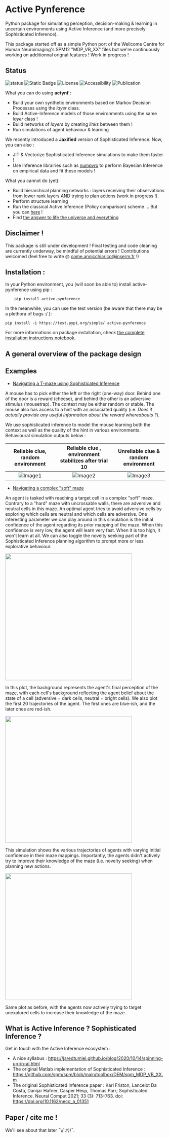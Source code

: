 # Active Pynference
Python package for simulating perception, decision-making & learning in uncertain environments using Active Inference (and more precisely Sophisticated Inference).

This package started off as a simple Python port of the Wellcome Centre for Human Neuroimaging's SPM12 "MDP_VB_XX" files but we're continuously working on additionnal orignal features ! Work in progress !


## Status

![status](https://img.shields.io/badge/status-active-green)
![Static Badge](https://img.shields.io/badge/python->=3.10-blue?logo=python)
![License](https://img.shields.io/badge/license-MIT-yellow)
![Accessibility](https://img.shields.io/badge/Accessible_on-TestPypi-orange?link=https%3A%2F%2Ftest.pypi.org%2Fproject%2Factive-pynference%2F)
![Publication](https://img.shields.io/badge/Published-No-red)


What you can do using <b>actynf</b> :
- Build your own synthetic environments based on Markov Decision Processes using the *layer* class.
- Build Active-Inference models of those environments using the same *layer* class !
- Build networks of *layers* by creating *links* between them ! 
- Run simulations of agent behaviour & learning

We recently introduced a **Jaxified** version of Sophisticated Inference. Now, you can also : 
- JIT & Vectorize Sophisticated Inference simulations to make them faster !
- Use Inference librairies such as [numpyro](https://num.pyro.ai/en/latest/index.html#introductory-tutorials) to perform Bayesian Inference on empirical data and fit these models !  

What you cannot do (yet):
- Build hierarchical planning networks : layers receiving their observations from lower rank layers AND trying to plan actions (work in progress !).
- Perform structure learning
- Run the classical Active Inference (Policy comparison) scheme ... But you can [here](https://github.com/infer-actively/pymdp/tree/master) !
- Find [the answer to life the universe and everything](https://en.wikipedia.org/wiki/42_(number))


## Disclaimer !

This package is still under development ! Final testing and code cleaning are currently underway, be mindful of potential errors ! Contributions welcomed (feel free to write @ <come.annicchiarico@inserm.fr> !)

## Installation : 

In your Python environment, you (will soon be able to) install active-pynference using pip :
```
    pip install active-pynference
```

In the meanwhile, you can use the test version (be aware that there may be a plethora of bugs :/ ): 

```
pip install -i https://test.pypi.org/simple/ active-pynference
```

For more informations on package installation, check [the complete installation instructions notebook](demos/installation_instructions.ipynb).

## A general overview of the package design

## Examples 

- [Navigating a T-maze using Sophisticated Inference](demos/Tmaze_demo.ipynb)

A mouse has to pick either the left or the right (one-way) door. Behind one of the door is a reward (cheese), and behind the other is an adversive stimulus (mousetrap). The context may be either random or stable. The mouse also has access to a hint with an associated quality (i.e. *Does it actually provide any useful information about the reward whereabouts ?*). 

We use sophisticated inference to model the mouse learning both the context as well as the quality of the hint in various environments. Behavioural simulation outputs below : 


Reliable clue, random environment       | Reliable clue , environment stabilizes after trial 10 | Unreliable clue & random environment
:--------------------------------------:|:------------------------------------:|:------------------------------------:
![Image1](./resources/tmaze/renders/render_good_clue_2.gif) |![Image2](./resources/tmaze/renders/render_good_clue_cheese_stabilizes_at_10.gif)|![Image3](./resources/tmaze/renders/render_bad_clue_random_env.gif)



- [Navigating a complex "soft" maze](demos/mazeX_demo.ipynb)

An agent is tasked with reaching a target cell in a complex "soft" maze. Contrary to a "hard" maze with uncrossable walls, there are adversive and neutral cells in this maze. An optimal agent tries to avoid adversive cells by exploring which cells are neutral and which cells are adversive. One interesting parameter we can play around in this simulation is the initial confidence of the agent regarding its prior mapping of the maze. When this confidence is very low, the agent will learn very fast. When it is too high, it won't learn at all. We can also toggle the novelty seeking part of the Sophisticated Inference planning algorithm to prompt more or less explorative behaviour.


<img src="demos/local_resources/mazex/renders/maze_explor_0.1.png" width="400">
<!-- ![Image1](demos/local_resources/mazex/renders/maze_explor_0.1.png) -->

In this plot, the background represents the agent's final perception of the maze, with each cell's background reflecting the agent belief about the state of a cell (adversive = dark cells, neutral = bright cells).
We also plot the first 20 trajectories of the agent. The first ones are blue-ish, and the later ones are red-ish.

<img src="demos/local_resources/mazex/renders/without_novelty_seeking.png" width="400">
<!-- ![Image2](demos/local_resources/mazex/renders/without_novelty_seeking.png) -->

This simulation shows the various trajectories of agents with varying initial confidence in their maze mappings. Importantly, the agents didn't actively try to improve their knowledge of the maze (i.e. novelty seeking) when planning new actions.

<img src="demos/local_resources/mazex/renders/with_novelty_seeking.png" width="400">
<!-- ![Image3](demos/local_resources/mazex/renders/with_novelty_seeking.png) -->

Same plot as before, with the agents now actively trying to target unexplored cells to increase their knowledge of the maze.

## What is Active Inference ? Sophisticated Inference ?

Get in touch with the Active Inference ecosystem : 
- A nice syllabus : https://jaredtumiel.github.io/blog/2020/10/14/spinning-up-in-ai.html
- The original Matlab implementation of Sophisticated Inference : https://github.com/spm/spm/blob/main/toolbox/DEM/spm_MDP_VB_XX.m
- The original Sophisticated Inference paper : Karl Friston, Lancelot Da Costa, Danijar Hafner, Casper Hesp, Thomas Parr; Sophisticated Inference. Neural Comput 2021; 33 (3): 713–763. doi: https://doi.org/10.1162/neco_a_01351

## Paper / cite me !

We'll see about that later 	¯\\_(ツ)_/¯.